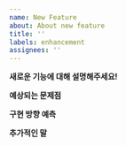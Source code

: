 ```yaml
---
name: New Feature
about: About new feature
title: ''
labels: enhancement
assignees: ''
---
```


**새로운 기능에 대해 설명해주세요!**

**예상되는 문제점**

**구현 방향 예측**

**추가적인 말**
